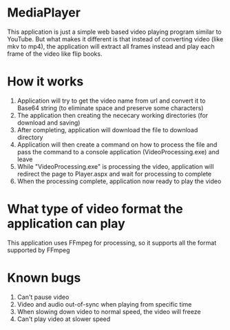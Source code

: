 # MediaPlayer
This application is just a simple web based video playing program similar to YouTube. But what makes it different is that instead of converting video (like mkv to mp4), the application will extract all frames instead and play each frame of the video like flip books.

# How it works
1. Application will try to get the video name from url and convert it to Base64 string (to eliminate space and preserve some characters)
2. The application then creating the nececary working directories (for download and saving)
3. After completing, application will download the file to download directory
4. Application will then create a command on how to process the file and pass the command to a console application (VideoProcessing.exe) and leave
5. While "VideoProcessing.exe" is processing the video, application will redirect the page to Player.aspx and wait for processing to complete
6. When the processing complete, application now ready to play the video

# What type of video format the application can play
This application uses FFmpeg for processing, so it supports all the format supported by FFmpeg

# Known bugs
1. Can't pause video
2. Video and audio out-of-sync when playing from specific time
3. When slowing down video to normal speed, the video will freeze
4. Can't play video at slower speed
